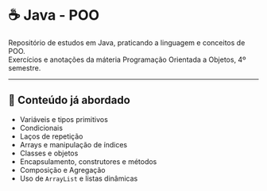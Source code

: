 # ☕ Java - POO

Repositório de estudos em Java, praticando a linguagem e conceitos de POO.  
Exercícios e anotações da máteria Programação Orientada a Objetos, 4º semestre.

---

## 📝 Conteúdo já abordado

- Variáveis e tipos primitivos  
- Condicionais  
- Laços de repetição 
- Arrays e manipulação de índices  
- Classes e objetos  
- Encapsulamento, construtores e métodos  
- Composição e Agregação
- Uso de `ArrayList` e listas dinâmicas
